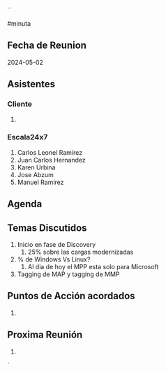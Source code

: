 ``

#minuta
## Fecha de Reunion
2024-05-02

## Asistentes

### Cliente
1. 
### Escala24x7
1. Carlos Leonel Ramírez
2. Juan Carlos Hernandez
3. Karen Urbina
4. Jose Abzum
5. Manuel Ramírez


## Agenda

## Temas Discutidos
1. Inicio en fase de Discovery
	1. 25% sobre las cargas modernizadas
2. % de Windows Vs Linux?
	1. Al dia de hoy el MPP esta solo para Microsoft
3. Tagging de MAP y tagging de MMP

## Puntos de Acción acordados
1. 

## Proxima Reunión
1.  

`